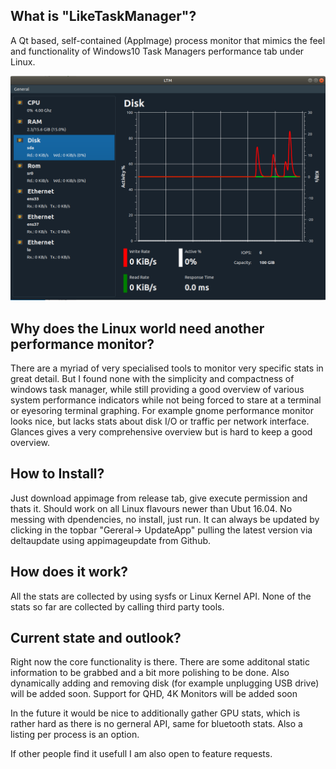 ## What is "LikeTaskManager"?
A Qt based, self-contained (AppImage) process monitor that mimics the feel 
and functionality of Windows10 Task Managers performance tab under Linux.

![Alt text](ltm.PNG?raw=true "UI Preview")


## Why does the Linux world need another performance monitor? 

There are a myriad of very specialised tools to monitor very specific stats in great detail. But I found none
with the simplicity and compactness of windows task manager, while still providing a good overview of various system
performance indicators while not being forced to stare at a terminal or eyesoring terminal graphing. 
For example gnome performance monitor looks nice, but lacks stats about disk I/O or traffic per network interface. Glances 
gives a very comprehensive overview but is hard to keep a good overview.


## How to Install?  

Just download appimage from release tab, give execute permission and thats it. Should work on all Linux flavours newer than 
Ubut 16.04. No messing with dpendencies, no install, just run.
It can always be updated by clicking in the topbar "Gereral-> UpdateApp" pulling the latest version via deltaupdate using appimageupdate from Github.


## How does it work?
All the stats are collected by using sysfs  or Linux Kernel API. None of the stats so far are collected by calling third party tools.


## Current state and outlook?  
Right now the core functionality is there. 
There are some additonal static information to be grabbed and a bit more polishing to be done. 
Also dynamically adding and removing disk (for example unplugging USB drive) will be added soon.
Support for QHD, 4K Monitors will be added soon

In the future it would be nice to additionally gather GPU stats, which is rather hard as there is no gerneral API, same for bluetooth stats. Also a listing per process is an option.

If other people find it usefull I am also open to feature requests.

